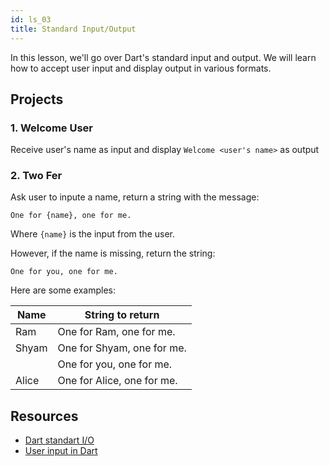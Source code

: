 ```yaml
---
id: ls_03
title: Standard Input/Output
---
```


In this lesson, we'll go over Dart's standard input and output. We will learn how to accept user input and display output in various formats.

## Projects

### 1. Welcome User

Receive user's name as input and display `Welcome <user's name>` as output

### 2. Two Fer

Ask user to inpute a name, return a string with the message:

```
One for {name}, one for me.
```

Where `{name}` is the input from the user.

However, if the name is missing, return the string:

```
One for you, one for me.
```

Here are some examples:

| Name  | String to return           |
| ----- | -------------------------- |
| Ram   | One for Ram, one for me.   |
| Shyam | One for Shyam, one for me. |
|       | One for you, one for me.   |
| Alice | One for Alice, one for me. |

## Resources

- [Dart standart I/O](https://www.geeksforgeeks.org/dart-standard-input-output/)
- [User input in Dart](https://dart-tutorial.com/introduction-and-basics/user-input-in-dart/)